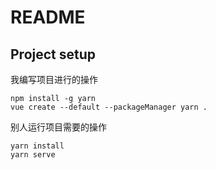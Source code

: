 # README

## Project setup

我编写项目进行的操作
```
npm install -g yarn
vue create --default --packageManager yarn .
```

别人运行项目需要的操作
```
yarn install
yarn serve
```